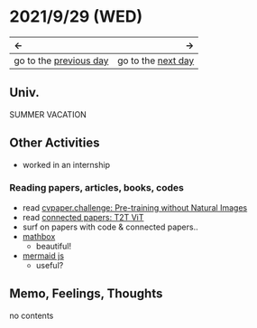# 2021/9/29 (WED)
|←|→|
|:---|---:|
go to the [previous day](./28th.md) | go to the [next day](./30th.md)

## Univ.
SUMMER VACATION

## Other Activities
- worked in an internship

### Reading papers, articles, books, codes
- read [cvpaper.challenge: Pre-training without Natural Images](https://hirokatsukataoka16.github.io/Pretraining-without-Natural-Images/)
- read [connected papers: T2T ViT](https://www.connectedpapers.com/main/88db71c70d786304f5a94744131c005ca85ebb4a/TokenstoToken-ViT-Training-Vision-Transformers-from-Scratch-on-ImageNet/graph)
- surf on papers with code & connected papers..
- [mathbox](https://github.com/unconed/mathbox)
  - beautiful!
- [mermaid js](https://mermaid-js.github.io/mermaid/#/)
  - useful?

## Memo, Feelings, Thoughts
no contents
